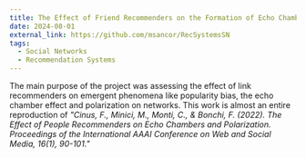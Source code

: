 ```yaml
---
title: The Effect of Friend Recommenders on the Formation of Echo Chambers and Polarization in Social Networks
date: 2024-08-01
external_link: https://github.com/msancor/RecSystemsSN
tags:
  - Social Networks
  - Recommendation Systems
---
```


The main purpose of the project was assessing the effect of link recommenders on emergent phenomena like popularity bias, the echo chamber effect and polarization on networks. This work is almost an entire reproduction of *"Cinus, F., Minici, M., Monti, C., & Bonchi, F. (2022). The Effect of People Recommenders on Echo Chambers and Polarization. Proceedings of the International AAAI Conference on Web and Social Media, 16(1), 90-101."*

<!--more-->
